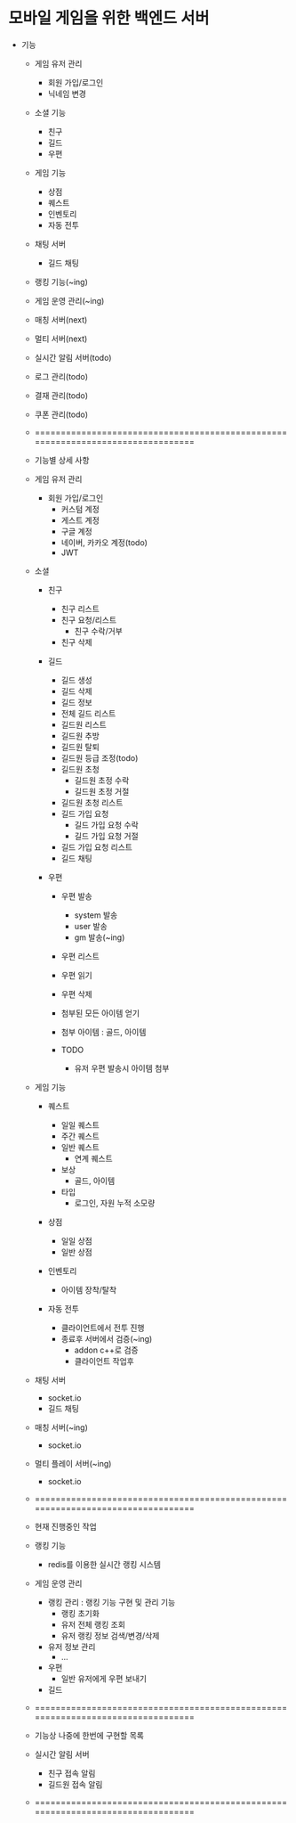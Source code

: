 # 모바일 게임을 위한 백엔드 서버 

+ 기능
    + 게임 유저 관리
        + 회원 가입/로그인
        + 닉네임 변경

    + 소셜 기능
        + 친구
        + 길드
        + 우편

    + 게임 기능
        + 상점
        + 퀘스트
        + 인벤토리
        + 자동 전투

    + 채팅 서버
        + 길드 채팅

    + 랭킹 기능(~ing)
    + 게임 운영 관리(~ing)

    + 매칭 서버(next)
    + 멀티 서버(next)


    + 실시간 알림 서버(todo)

    + 로그 관리(todo)
    + 결재 관리(todo)
    + 쿠폰 관리(todo)

    + ================================================================================
    + 기능별 상세 사항

    + 게임 유저 관리
        + 회원 가입/로그인
            + 커스텀 계정
            + 게스트 계정
            + 구글 계정
            + 네이버, 카카오 계정(todo)
            + JWT 

    + 소셜
        + 친구
            + 친구 리스트
            + 친구 요청/리스트
                + 친구 수락/거부
            + 친구 삭제

        + 길드
            + 길드 생성
            + 길드 삭제
            + 길드 정보
            + 전체 길드 리스트
            + 길드원 리스트
            + 길드원 추방
            + 길드원 탈퇴
            + 길드원 등급 조정(todo)
            + 길드원 초청
                + 길드원 초정 수락
                + 길드원 초정 거절
            + 길드원 초청 리스트
            + 길드 가입 요청
                + 길드 가입 요청 수락
                + 길드 가입 요청 거절
            + 길드 가입 요청 리스트
            + 길드 채팅

        + 우편
            + 우편 발송
                + system 발송
                + user 발송
                + gm 발송(~ing)

            + 우편 리스트
            + 우편 읽기
            + 우편 삭제
            + 첨부된 모든 아이템 얻기
            + 첨부 아이템 : 골드, 아이템
            + TODO
                + 유저 우편 발송시 아이템 첨부

    + 게임 기능
        + 퀘스트
            + 일일 퀘스트
            + 주간 퀘스트
            + 일반 퀘스트
                + 연계 퀘스트
            + 보상
                + 골드, 아이템
            + 타입
                + 로그인, 자원 누적 소모량

        + 상점
            + 일일 상점
            + 일반 상점

        + 인벤토리
            + 아이템 장착/탈착

        + 자동 전투
            + 클라이언트에서 전투 진행
            + 종료후 서버에서 검증(~ing)
                + addon c++로 검증
                + 클라이언트 작업후

    + 채팅 서버
        + socket.io
        + 길드 채팅
        
    + 매칭 서버(~ing)
        + socket.io

    + 멀티 플레이 서버(~ing)
        + socket.io
    + ================================================================================
    + 현재  진행중인 작업
    + 랭킹 기능
        + redis를 이용한 실시간 랭킹 시스템

    + 게임 운영 관리
        + 랭킹 관리 : 랭킹 기능 구현 및 관리 기능 
            + 랭킹 초기화
            + 유저 전체 랭킹 조회
            + 유저 랭킹 정보 검색/변경/삭제
        + 유저 정보 관리
            + ...
        + 우편
            + 일반 유저에게 우편 보내기
        + 길드

    + ================================================================================
    + 기능상 나중에 한번에 구현할 목록
    + 실시간 알림 서버
        + 친구 접속 알림
        + 길드원 접속 알림
    + ================================================================================
   